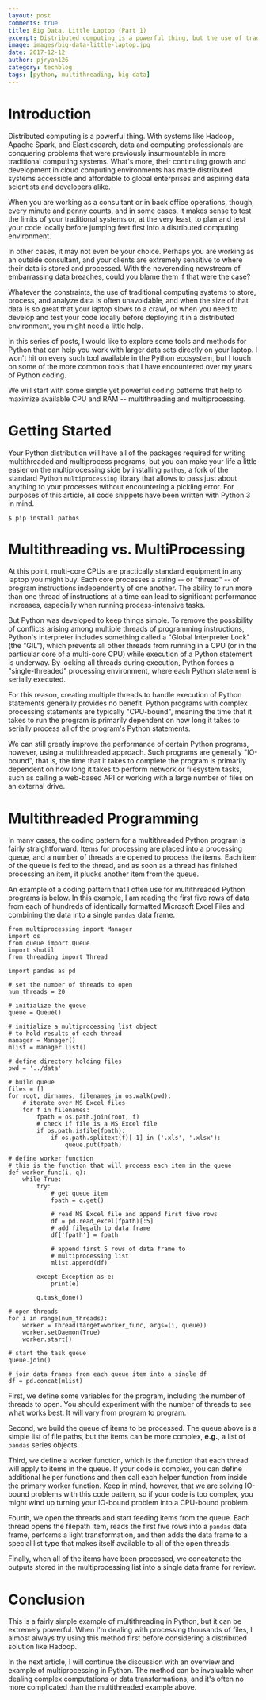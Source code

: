 ```yaml
---
layout: post
comments: true
title: Big Data, Little Laptop (Part 1)
excerpt: Distributed computing is a powerful thing, but the use of traditional computing systems to store, process, and analyze data is often unavoidable. When the size of your data is so great that your laptop slows to a crawl, or when you need to develop and test your code locally before deploying it in a distributed environment, a few simple Python tools and methods might be all that you need.
image: images/big-data-little-laptop.jpg
date: 2017-12-12
author: pjryan126
category: techblog
tags: [python, multithreading, big data]
---
```


# Introduction

Distributed computing is a powerful thing. With systems like Hadoop, Apache Spark, and Elasticsearch, data and computing professionals are conquering problems that were previously insurmountable in more traditional computing systems. What's more, their continuing growth and development in cloud computing environments has made distributed systems accessible and affordable to global enterprises and aspiring data scientists and developers alike.  

When you are working as a consultant or in back office operations, though, every minute and penny counts, and in some cases, it makes sense to test the limits of your traditional systems or, at the very least, to plan and test your code locally before jumping feet first into a distributed computing environment. 

In other cases, it may not even be your choice. Perhaps you are working as an outside consultant, and your clients are extremely sensitive to where their data is stored and processed. With the neverending newstream of embarrassing data breaches, could you blame them if that were the case?

Whatever the constraints, the use of traditional computing systems to store, process, and analyze data is often unavoidable, and when the size of that data is so great that your laptop slows to a crawl, or when you need to develop and test your code locally before deploying it in a distributed environment, you might need a little help. 

In this series of posts, I would like to explore some tools and methods for Python that can help you work with larger data sets directly on your laptop. I won't hit on every such tool available in the Python ecosystem, but I touch on some of the more common tools that I have encountered over my years of Python coding. 

We will start with some simple yet powerful coding patterns that help to maximize available CPU and RAM -- multithreading and multiprocessing.

# Getting Started

Your Python distribution will have all of the packages required for writing multithreaded and multiprocess programs, but you can make your life a little easier on the multiprocessing side by installing `pathos`, a fork of the standard Python `multiprocessing` library that allows to pass just about anything to your processes without encountering a pickling error. For purposes of this article, all code snippets have been written with Python 3 in mind.

```
$ pip install pathos
```

# Multithreading vs. MultiProcessing

At this point, multi-core CPUs are practically standard equipment in any laptop you might buy. Each core processes a string -- or "thread" -- of program instructions independently of one another. The ability to run more than one thread of instructions at a time can lead to significant performance increases, especially when running process-intensive tasks. 

But Python was developed to keep things simple. To remove the possibility of conflicts arising among multiple threads of programming instructions, Python's interpreter includes something called a "Global Interpreter Lock" (the "GIL"), which prevents all other threads from running in a CPU (or in the particular core of a multi-core CPU) while execution of a Python statement is underway. By locking all threads during execution, Python forces a "single-threaded" processing environment, where each Python statement is serially executed. 

For this reason, creating multiple threads to handle execution of Python statements generally provides no benefit.  Python programs with complex processing statements are typically "CPU-bound", meaning the time that it takes to run the program is primarily dependent on how long it takes to serially process all of the program's Python statements.

We can still greatly improve the performance of certain Python programs, however, using a multithreaded approach. Such programs are generally "IO-bound", that is, the time that it takes to complete the program is primarily dependent on how long it takes to perform network or filesystem tasks, such as calling a web-based API or working with a large number of files on an external drive.  

# Multithreaded Programming

In many cases, the coding pattern for a multithreaded Python program is fairly straightforward. Items for processing are placed into a processing queue, and a number of threads are opened to process the items. Each item of the queue is fed to the thread, and as soon as a thread has finished processing an item, it plucks another item from the queue. 

An example of a coding pattern that I often use for multithreaded Python programs is below. In this example, I am reading the first five rows of data from each of hundreds of identically formatted Microsoft Excel Files and combining the data into a single `pandas` data frame. 

```
from multiprocessing import Manager
import os
from queue import Queue
import shutil
from threading import Thread

import pandas as pd

# set the number of threads to open
num_threads = 20

# initialize the queue
queue = Queue()

# initialize a multiprocessing list object 
# to hold results of each thread
manager = Manager()
mlist = manager.list()

# define directory holding files
pwd = '../data'

# build queue
files = []
for root, dirnames, filenames in os.walk(pwd):
    # iterate over MS Excel files
    for f in filenames:
        fpath = os.path.join(root, f)
        # check if file is a MS Excel file
        if os.path.isfile(fpath):
            if os.path.splitext(f)[-1] in ('.xls', '.xlsx'):
                queue.put(fpath)

# define worker function
# this is the function that will process each item in the queue
def worker_func(i, q):
    while True:
        try:
            # get queue item
            fpath = q.get()
            
            # read MS Excel file and append first five rows 
            df = pd.read_excel(fpath)[:5]
            # add filepath to data frame
            df['fpath'] = fpath
            
            # append first 5 rows of data frame to 
            # multiprocessing list
            mlist.append(df)
        
        except Exception as e:
            print(e)
        
        q.task_done()

# open threads
for i in range(num_threads):
    worker = Thread(target=worker_func, args=(i, queue))
    worker.setDaemon(True)
    worker.start()

# start the task queue
queue.join()

# join data frames from each queue item into a single df
df = pd.concat(mlist)
```

First, we define some variables for the program, including the number of threads to open. You should experiment with the number of threads to see what works best. It will vary from program to program.

Second, we build the queue of items to be processed. The queue above is a simple list of file paths, but the items can be more complex, **e.g.**, a list of `pandas` series objects. 

Third, we define a worker function, which is the function that each thread will apply to items in the queue. If your code is complex, you can define additional helper functions and then call each helper function from inside the primary worker function. Keep in mind, however, that we are solving IO-bound problems with this code pattern, so if your code is too complex, you might wind up turning your IO-bound problem into a CPU-bound problem.

Fourth, we open the threads and start feeding items from the queue. Each thread opens the filepath item, reads the first five rows into a `pandas` data frame, performs a light transformation, and then adds the data frame to a special list type that makes itself available to all of the open threads. 

Finally, when all of the items have been processed, we concatenate the outputs stored in the multiprocessing list into a single data frame for review. 

# Conclusion

This is a fairly simple example of multithreading in Python, but it can be extremely powerful. When I'm dealing with processing thousands of files, I almost always try using this method first before considering a distributed solution like Hadoop.

In the next article, I will continue the discussion with an overview and example of multiprocessing in Python. The method can be invaluable when dealing complex computations or data transformations, and it's often no more complicated than the multithreaded example above. 